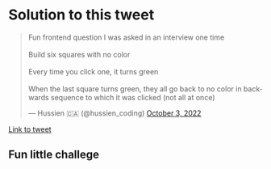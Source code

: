 # Solution to this tweet 

<blockquote class="twitter-tweet"><p lang="en" dir="ltr">Fun frontend question I was asked in an interview one time<br><br>Build six squares with no color<br><br>Every time you click one, it turns green<br><br>When the last square turns green, they all go back to no color in backwards sequence to which it was clicked (not all at once)</p>&mdash; Hussien 🇨🇦 (@hussien_coding) <a href="https://twitter.com/hussien_coding/status/1576929379736727554?ref_src=twsrc%5Etfw">October 3, 2022</a></blockquote>

[Link to tweet](https://x.com/hussien_coding/status/1576929379736727554?s=20)

## Fun little challege 

